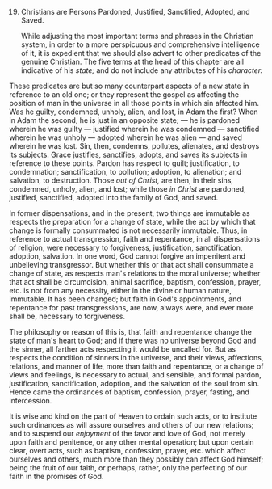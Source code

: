 19. Christians are Persons Pardoned, Justified, Sanctified, Adopted, and Saved. 

    While  adjusting  the  most  important  terms  and  phrases  in  the Christian  system,  in  order  to  a  more  perspicuous  and comprehensive intelligence of it, it is expedient that we should also advert to other predicates of the genuine Christian. The five terms at the head of this chapter are all indicative of his *state;* and do not include any attributes of his *character.* 

These predicates are but  so  many counterpart aspects  of a new state in reference to an old one; or they represent the gospel as affecting the position of man in the universe in all those points in which sin affected him. Was he guilty, condemned, unholy, alien, and lost, in Adam the first? When in Adam the second, he is just in an opposite state; — he is pardoned wherein he was guilty — justified wherein  he  was  condemned — sanctified  wherein  he  was unholy — adopted wherein he was alien — and saved wherein he was lost.  Sin,  then,  condemns,  pollutes,  alienates,  and  destroys  its subjects. Grace justifies, sanctifies, adopts, and saves its subjects in reference to these points. Pardon has respect to guilt; justification, to  condemnation;  sanctification,  to  pollution;  adoption,  to alienation; and salvation, to destruction. Those *out of Christ,* are then, in their sins, condemned, unholy, alien, and lost; while those *in Christ* are pardoned, justified, sanctified, adopted into the family of God, and saved. 

In  former  dispensations,  and  in  the  present,  two  things  are immutable as respects the preparation for a change of state, while the  act  by  which  that  change  is  formally  consummated  is  not necessarily immutable. Thus, in reference to actual transgression, faith  and  repentance,  in  all  dispensations  of  religion,  were necessary  to  forgiveness,  justification,  sanctification,  adoption, salvation.  In  one  word,  God  cannot  forgive  an  impenitent  and unbelieving  transgressor.  But  whether  this  or  that  act  shall consummate a change of state, as respects man's relations to the moral  universe;  whether  that  act  shall  be  circumcision,  animal sacrifice,  baptism,  confession,  prayer,  etc.  is  not  from  any necessity, either in the divine or human nature, immutable. It has been changed; but faith in God's appointments, and repentance for past transgressions, are now, always were, and ever more shall be, necessary to forgiveness. 

The  philosophy  or  reason  of  this  is,  that  faith  and  repentance change  the  state  of  man's  heart  to  God;  and  if  there  was  no universe beyond God and the sinner, all farther acts respecting it would be uncalled for. But as respects the condition of sinners in the universe, and their views, affections, relations, and manner of life, more than faith and repentance, or a change of views  and feelings, is necessary to actual, and sensible, and formal pardon, justification, sanctification, adoption, and the salvation of the soul from  sin.  Hence  came  the  ordinances  of  baptism,  confession, prayer, fasting, and intercession. 

It is wise and kind on the part of Heaven to ordain such acts, or to institute such ordinances as will assure ourselves and others of our new relations; and to suspend our *enjoyment* of the favor and love of God, not merely upon faith and penitence, or any other mental operation;  but  upon  certain  clear,  overt  acts,  such  as  baptism, confession, prayer, etc. which affect ourselves and others, much more than they possibly can affect God himself; being the fruit of our faith, or perhaps, rather, only the perfecting of our faith in the promises of God.  

